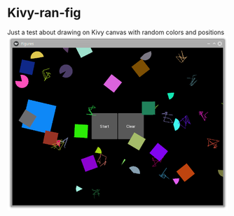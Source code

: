 # Kivy-ran-fig
Just a test about drawing on Kivy canvas with random colors and positions
![App Screenshot](./Screenshot.png "Screenshot")